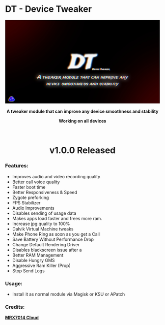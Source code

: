 # DT - Device Tweaker

<div align="center"><img src="DT-banner.jpg">
  
**A tweaker module that can improve any device smoothness and stability**

**Working on all devices**

<br />

# v1.0.0 Released

</div>

### Features:
- Improves audio and video recording quality
- Better call voice quality
- Faster boot time
- Better Responsiveness & Speed
- Zygote preforking
- FPS Stabilizer
- Audio Improvements
- Disables sending of usage data
- Makes apps load faster and frees more ram.
- Increase jpg quality to 100%
- Dalvik Virtual Machine tweaks
- Make Phone Ring as soon as you get a Call
- Save Battery Without Performance Drop
- Change Default Rendering Driver 
- Disables blackscreen issue after a 
- Better RAM Management
- Disable Hungry GMS
- Aggressive Ram Killer (Prop)
- Stop Send Logs

### Usage:
- Install it as normal module via Magisk or KSU or APatch

### Credits:
<a href="https://t.me/mrx7014cloud">**MRX7014 Cloud**</a>

